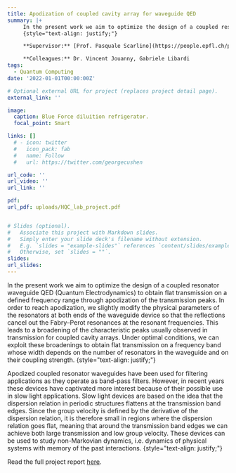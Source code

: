 ```yaml
---
title: Apodization of coupled cavity array for waveguide QED
summary: |+ 
     In the present work we aim to optimize the design of a coupled resonator waveguide QED (Quantum Electrodynamics) to obtain flat transmission on a defined frequency range through apodization of the transmission peaks. Apodized coupled resonator waveguides have been used for filtering applications as they operate as band-pass filters. However, in recent years these devices have captivated more interest because of their possible use in slow light applications.
     {style="text-align: justify;"}

     **Supervisor:** [Prof. Pasquale Scarlino](https://people.epfl.ch/pasquale.scarlino)

     **Colleagues:** Dr. Vincent Jouanny, Gabriele Libardi
tags:
  - Quantum Computing
date: '2022-01-01T00:00:00Z'

# Optional external URL for project (replaces project detail page).
external_link: ''

image:
  caption: Blue Force diluition refrigerator.
  focal_point: Smart

links: [] 
  # - icon: twitter
  #   icon_pack: fab
  #   name: Follow
  #   url: https://twitter.com/georgecushen

url_code: ''
url_video: ''
url_link: ''

pdf: 
url_pdf: uploads/HQC_lab_project.pdf


# Slides (optional).
#   Associate this project with Markdown slides.
#   Simply enter your slide deck's filename without extension.
#   E.g. `slides = "example-slides"` references `content/slides/example-slides.md`.
#   Otherwise, set `slides = ""`.
slides:
url_slides: 
---
```


In the present work we aim to optimize the design of a coupled resonator waveguide QED (Quantum Electrodynamics) to obtain flat transmission on a defined frequency range through apodization of the transmission peaks. In order to reach apodization, we slightly modify the physical parameters of the resonators at both ends of the waveguide device so that the reflections cancel out the Fabry–Perot resonances at the resonant frequencies. This leads to a broadening of the characteristic peaks usually observed in transmission for coupled cavity arrays. Under optimal conditions, we can exploit these broadenings to obtain flat transmission on a frequency band whose width depends on the number of resonators in the waveguide and on their coupling strength.
{style="text-align: justify;"}

Apodized coupled resonator waveguides have been used for filtering applications as they operate as band-pass filters. However, in recent years these devices have captivated more interest because of their possible use in slow light applications. Slow light devices are based on the idea that the dispersion relation in periodic structures flattens at the transmission band edges. Since the group velocity is defined by the derivative of the dispersion relation, it is therefore small in regions where the dispersion relation goes flat, meaning that around the transmission band edges we can achieve both large transmission and low group velocity. These devices can be used to study non-Markovian dynamics, i.e. dynamics of physical systems with memory of the past interactions.
{style="text-align: justify;"}

Read the full project report [here](https://danielecucurachi.github.io/personal-website/uploads/HQC_lab_project.pdf).